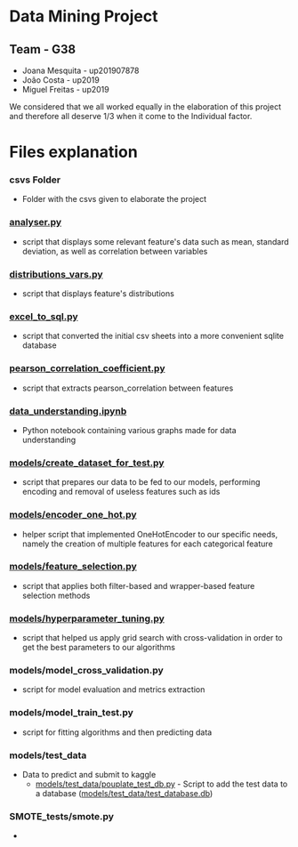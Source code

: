 # Data Mining Project

## Team - G38

- Joana Mesquita - up201907878
- João Costa - up2019
- Miguel Freitas - up2019

We considered that we all worked equally in the elaboration of this project and therefore all deserve 1/3 when it come to the Individual factor.

# Files explanation

### csvs Folder

- Folder with the csvs given to elaborate the project

### [analyser.py](/analyser.py)

- script that displays some relevant feature's data such as mean, standard deviation, as well as correlation between variables

### [distributions_vars.py](/distributions_vars.py)

- script that displays feature's distributions

### [excel_to_sql.py](/excel_to_sql.py)

- script that converted the initial csv sheets into a more convenient sqlite database

### [pearson_correlation_coefficient.py](/pearson_correlation_coefficient.py)

- script that extracts pearson_correlation between features

### [data_understanding.ipynb](/data_understanding.ipynb)

- Python notebook containing various graphs made for data understanding

### [models/create_dataset_for_test.py](/models/create_dataset_for_test.py)

- script that prepares our data to be fed to our models, performing encoding and removal of useless features such as ids

### [models/encoder_one_hot.py](/models/encoder_one_hot.py)

- helper script that implemented OneHotEncoder to our specific needs, namely the creation of multiple features for each categorical feature

### [models/feature_selection.py](/models/feature_selection.py)

- script that applies both filter-based and wrapper-based feature selection methods

### [models/hyperparameter_tuning.py](/models/hyperparameter_tuning.py)

- script that helped us apply grid search with cross-validation in order to get the best parameters to our algorithms

### models/model_cross_validation.py

- script for model evaluation and metrics extraction

### models/model_train_test.py

- script for fitting algorithms and then predicting data

### models/test_data

- Data to predict and submit to kaggle
  - [models/test_data/pouplate_test_db.py](/models/test_data/pouplate_test_db.py) - Script to add the test data to a database ([models/test_data/test_database.db](/models/test_data/test_database.db))

### SMOTE_tests/smote.py

-
